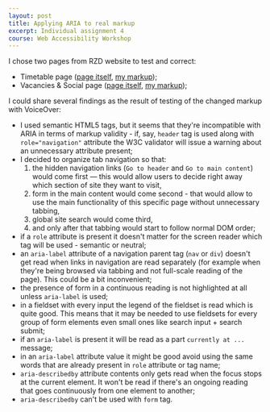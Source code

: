 ```yaml
---
layout: post
title: Applying ARIA to real markup
excerpt: Individual assignment 4
course: Web Accessibility Workshop
---
```


I chose two pages from RZD website to test and correct:

- Timetable page ([page itself](http://pass.rzd.ru/tablo/public/ru?STRUCTURE_ID=704&layer_id=5379&src_code=2000000&dst_code=2004000&ti=&src=%D0%9C%D0%9E%D0%A1%D0%9A%D0%92%D0%90&date_dep=14.05.2016&dst=%D0%A1%D0%90%D0%9D%D0%9A%D0%A2-%D0%9F%D0%95%D0%A2%D0%95%D0%A0%D0%91%D0%A3%D0%A0%D0%93&date_arr=14.05.2016&train=), [my markup](https://jsbin.com/xizizo/edit?html,output));
- Vacancies & Social page ([page itself](http://social.rzd.ru), [my markup](https://jsbin.com/sexajo/edit?html,output));

I could share several findings as the result of testing of the changed markup with VoiceOver:

- I used semantic HTML5 tags, but it seems that they're incompatible with ARIA in terms of markup validity - if, say, `header` tag is used along with `role="navigation"` attribute the W3C validator will issue a warning about an unnecessary attribute present;
- I decided to organize tab navigation so that: 
	1. the hidden navigation links (`Go to header` and `Go to main content`) would come first — this would allow users to decide right away which section of site they want to visit,
	2. form in the main content would come second - that would allow to use the main functionality of this specific page without unnecessary tabbing,
	3. global site search would come third, 
	4. and only after that tabbing would start to follow normal DOM order;
- if a `role` attribute is present it doesn't matter for the screen reader which tag will be used - semantic or neutral;
- an `aria-label` attribute of a navigation parent tag (`nav` or `div`) doesn't get read when links in navigation are read separately (for example when they're being browsed via tabbing and not full-scale reading of the page). This could be a bit inconvenient;
- the presence of form in a continuous reading is not highlighted at all unless `aria-label` is used;
- in a fieldset with every input the legend of the fieldset is read which is quite good. This means that it may be needed to use fieldsets for every group of form elements even small ones like search input + search submit;
- if an `aria-label` is present it will be read as a part `currently at ...` message;
- in an `aria-label` attribute value it might be good avoid using the same words that are already present in `role` attribute or tag name;
- `aria-describedby` attribute contents only gets read when the focus stops at the current element. It won't be read if there's an ongoing reading that goes continuously from one element to another;
- `aria-describedby` can't be used with `form` tag.